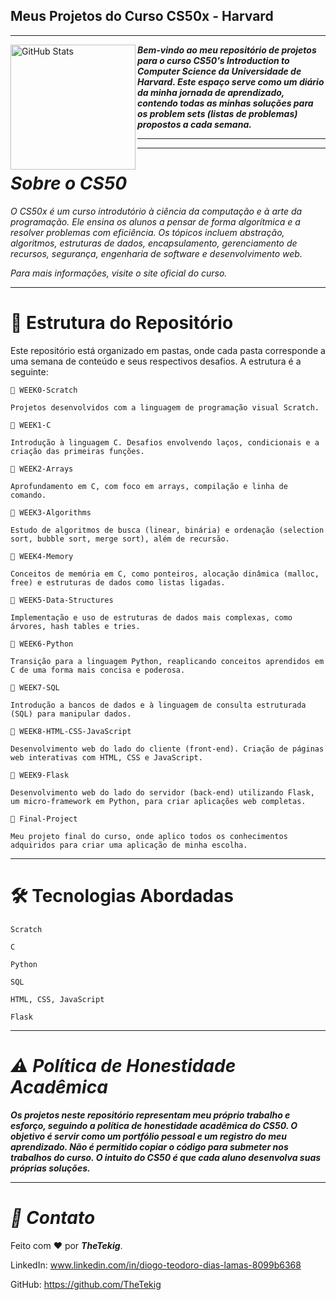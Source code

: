 ## Meus Projetos do Curso CS50x - Harvard

---

<img 
        align="left" 
        alt="GitHub Stats" 
        height="200" 
        src="https://miro.medium.com/1*RL6J98N2ju5kPz98LJBoNg.jpeg"
  />

***Bem-vindo ao meu repositório de projetos para o curso CS50's Introduction to Computer Science da Universidade de Harvard. Este espaço serve como um diário da minha jornada de aprendizado, contendo todas as minhas soluções para os problem sets (listas de problemas) propostos a cada semana.***



---
---

# *Sobre o CS50*

*O CS50x é um curso introdutório à ciência da computação e à arte da programação. Ele ensina os alunos a pensar de forma algorítmica e a resolver problemas com eficiência. Os tópicos incluem abstração, algoritmos, estruturas de dados, encapsulamento, gerenciamento de recursos, segurança, engenharia de software e desenvolvimento web.*

*Para mais informações, visite o site oficial do curso.*

---

# 📂 Estrutura do Repositório

Este repositório está organizado em pastas, onde cada pasta corresponde a uma semana de conteúdo e seus respectivos desafios. A estrutura é a seguinte:

    📁 WEEK0-Scratch
    
    Projetos desenvolvidos com a linguagem de programação visual Scratch.
    
    📁 WEEK1-C
    
    Introdução à linguagem C. Desafios envolvendo laços, condicionais e a criação das primeiras funções.
    
    📁 WEEK2-Arrays
    
    Aprofundamento em C, com foco em arrays, compilação e linha de comando.
    
    📁 WEEK3-Algorithms
    
    Estudo de algoritmos de busca (linear, binária) e ordenação (selection sort, bubble sort, merge sort), além de recursão.
    
    📁 WEEK4-Memory
    
    Conceitos de memória em C, como ponteiros, alocação dinâmica (malloc, free) e estruturas de dados como listas ligadas.
    
    📁 WEEK5-Data-Structures
    
    Implementação e uso de estruturas de dados mais complexas, como árvores, hash tables e tries.
    
    📁 WEEK6-Python
    
    Transição para a linguagem Python, reaplicando conceitos aprendidos em C de uma forma mais concisa e poderosa.
    
    📁 WEEK7-SQL
    
    Introdução a bancos de dados e à linguagem de consulta estruturada (SQL) para manipular dados.
    
    📁 WEEK8-HTML-CSS-JavaScript
    
    Desenvolvimento web do lado do cliente (front-end). Criação de páginas web interativas com HTML, CSS e JavaScript.
    
    📁 WEEK9-Flask
    
    Desenvolvimento web do lado do servidor (back-end) utilizando Flask, um micro-framework em Python, para criar aplicações web completas.
    
    📁 Final-Project
    
    Meu projeto final do curso, onde aplico todos os conhecimentos adquiridos para criar uma aplicação de minha escolha.

  ---

# 🛠️ Tecnologias Abordadas

    Scratch
    
    C
    
    Python
    
    SQL
    
    HTML, CSS, JavaScript
    
    Flask

---

# *⚠️ Política de Honestidade Acadêmica*

***Os projetos neste repositório representam meu próprio trabalho e esforço, seguindo a política de honestidade acadêmica do CS50. O objetivo é servir como um portfólio pessoal e um registro do meu aprendizado. Não é permitido copiar o código para submeter nos trabalhos do curso. O intuito do CS50 é que cada aluno desenvolva suas próprias soluções.***

---

# *👤 Contato*
Feito com ❤️ por ***TheTekig***.

LinkedIn: www.linkedin.com/in/diogo-teodoro-dias-lamas-8099b6368

GitHub: https://github.com/TheTekig
